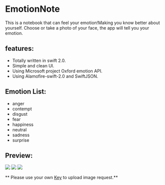 # EmotionNote
This is a notebook that can feel your emotion!Making you know better about yourself. 
Choose or take a photo of your face, the app will tell you your emotion.

## features:
- Totally written in swift 2.0.
- Simple and clean UI.
- Using Microsoft project Oxford emotion API.
- Using Alamofire-swift-2.0 and SwiftJSON.

## Emotion List:
- anger
- contempt
- disgust
- fear
- happiness
- neutral
- sadness
- surprise

## Preview:

<img src = "http://7xle3b.com1.z0.glb.clouddn.com/Simulator%20Screen%20Shot%202015年12月6日%20下午8.10.08.png">
<img src = "http://7xle3b.com1.z0.glb.clouddn.com/emotionNoteFaceEmotion3.jpg">
<img src="http://7xle3b.com1.z0.glb.clouddn.com/emotionNoteFaceEmotion4.jpg">

** Please use your own [Key](https://www.projectoxford.ai/#) to upload image request.**
      

